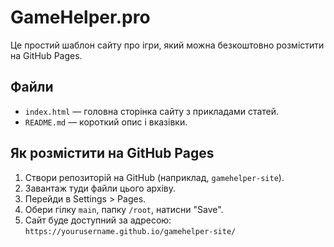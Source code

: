 # GameHelper.pro

Це простий шаблон сайту про ігри, який можна безкоштовно розмістити на GitHub Pages.

## Файли

- `index.html` — головна сторінка сайту з прикладами статей.
- `README.md` — короткий опис і вказівки.

## Як розмістити на GitHub Pages

1. Створи репозиторій на GitHub (наприклад, `gamehelper-site`).
2. Завантаж туди файли цього архіву.
3. Перейди в Settings > Pages.
4. Обери гілку `main`, папку `/root`, натисни "Save".
5. Сайт буде доступний за адресою: `https://yourusername.github.io/gamehelper-site/`
